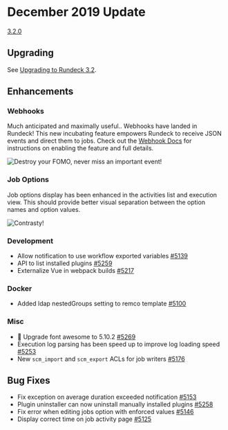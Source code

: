 # December 2019 Update

[3.2.0](./3_2_x/version-3.2.0.md)

## Upgrading

See [Upgrading to Rundeck 3.2](/upgrading/upgrade-to-rundeck-3.2.md).

## Enhancements

### Webhooks 
Much anticipated and maximally useful.. Webhooks have landed in Rundeck! This new incubating feature
empowers Rundeck to receive JSON events and direct them to jobs.
Check out the [Webhook Docs](/manual/12-webhooks.md) for
instructions on enabling the feature and full details.

![Destroy your FOMO, never miss an important event!](https://docs.rundeck.com/assets/releases/3_1_1/webhook_promo_pd_sm.gif "Destroy your FOMO, never miss an important event!")


### Job Options
Job options display has been enhanced in the activities list and execution view. This should
provide better visual separation between the option names and option values.

![Contrasty!](https://docs.rundeck.com/assets/releases/3_1_1/job_opts.png "Contrasty!")

### Development

* Allow notification to use workflow exported variables [#5139](https://github.com/rundeck/rundeck/pull/5139)
* API to list installed plugins [#5259](https://github.com/rundeck/rundeck/pull/5259)
* Externalize Vue in webpack builds [#5217](https://github.com/rundeck/rundeck/pull/5217)

### Docker

* Added ldap nestedGroups setting to remco template [#5100](https://github.com/rundeck/rundeck/pull/5100)

### Misc

* 🌈 Upgrade font awesome to 5.10.2 [#5269](https://github.com/rundeck/rundeck/pull/5269)
* Execution log parsing has been speed up to improve log loading speed [#5253](https://github.com/rundeck/rundeck/pull/5253)
* New `scm_import` and `scm_export` ACLs for job writers [#5176](https://github.com/rundeck/rundeck/pull/5176)

## Bug Fixes

* Fix exception on average duration exceeded notification [#5153](https://github.com/rundeck/rundeck/pull/5153)
* Plugin uninstaller can now uninstall manually installed plugins [#5258](https://github.com/rundeck/rundeck/pull/5258)
* Fix error when editing jobs option with enforced values [#5146](https://github.com/rundeck/rundeck/pull/5146)
* Display correct time on job activity page [#5125](https://github.com/rundeck/rundeck/issues/5125)
